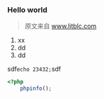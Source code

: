### Hello world 
 > 原文来自 www.litblc.com

1. xx
2. dd
3. dd

sdf`echo 23432;`sdf

```php
<?php
    phpinfo();
    
```

